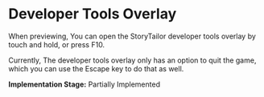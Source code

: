 # Developer Tools Overlay

<p>
    When previewing, You can open the StoryTailor developer tools overlay 
    by touch and hold, or press <shortcut>F10</shortcut>.
</p>

<p>
    Currently, The developer tools overlay only has an option to quit 
    the game, which you can use the <shortcut>Escape</shortcut> key to 
    do that as well.
</p>

**Implementation Stage:** Partially Implemented
